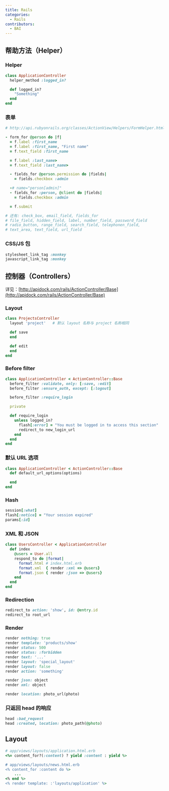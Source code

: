 ```yaml
---
title: Rails
categories:
  - Rails
contributors:
  - BAI
---
```


## 帮助方法（Helper）

### Helper

```ruby
class ApplicationController
  helper_method :logged_in?

  def logged_in?
    "Something"
  end
end
```

### 表单

```ruby
# http://api.rubyonrails.org/classes/ActionView/Helpers/FormHelper.html

- form_for @person do |f|
  = f.label :first_name
  = f.label :first_name, "First name"
  = f.text_field :first_name

  = f.label :last_name>
  = f.text_field :last_name>

  - fields_for @person.permission do |fields|
    = fields.checkbox :admin

  -# name="person[admin]"
  - fields_for :person, @client do |fields|
    = fields.checkbox :admin

  = f.submit

# 还有: check_box, email_field, fields_for
# file_field, hidden_field, label, number_field, password_field
# radio_button, range_field, search_field, telephonen_field,
# text_area, text_field, url_field
```

### CSS/JS 包

```ruby
stylesheet_link_tag :monkey
javascript_link_tag :monkey
```

## 控制器（Controllers）

详见：[http://apidock.com/rails/ActionController/Base](http://apidock.com/rails/ActionController/Base)

### Layout

```ruby
class ProjectsController
  layout 'project'   # 默认 layout 名称与 project 名称相同

  def save
  end

  def edit
  end
end
```

### Before filter

```ruby
class ApplicationController < ActionController::Base
  before_filter :validate, only: [:save, :edit]
  before_filter :ensure_auth, except: [:logout]

  before_filter :require_login

  private

  def require_login
    unless logged_in?
      flash[:error] = "You must be logged in to access this section"
      redirect_to new_login_url
    end
  end
end
```

### 默认 URL 选项

```ruby
class ApplicationController < ActionController::Base
  def default_url_options(options)

  end
end
```

### Hash

```ruby
session[:what]
flash[:notice] = "Your session expired"
params[:id]
```

### XML 和 JSON

```ruby
class UsersController < ApplicationController
  def index
    @users = User.all
    respond_to do |format|
      format.html # index.html.erb
      format.xml  { render :xml => @users}
      format.json { render :json => @users}
    end
  end
end
```

### Redirection

```ruby
redirect_to action: 'show', id: @entry.id
redirect_to root_url
```

### Render

```ruby
render nothing: true
render template: 'products/show'
render status: 500
render status: :forbidden
render text: '...'
render layout: 'special_layout'
render layout: false
render action: 'something'

render json: object
render xml: object

render location: photo_url(photo)
```

### 只返回 head 的响应

```ruby
head :bad_request
head :created, location: photo_path(@photo)
```

## Layout

```ruby
# app/views/layouts/application.html.erb
<%= content_for?(:content) ? yield :content : yield %>

# app/views/layouts/news.html.erb
<% content_for :content do %>
    ...
<% end %>
<% render template: :'layouts/application' %>
```
